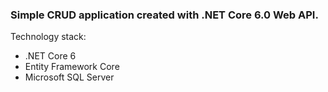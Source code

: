 ### Simple CRUD application created with .NET Core 6.0 Web API.

<p>Technology stack:</p>
<ul>
  <li>.NET Core 6</li>
  <li>Entity Framework Core</li>
  <li>Microsoft SQL Server</li>
</ul>
